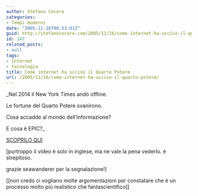 ```yaml
---
author: Stefano Cecere
categories:
- Tempi moderni
date: "2005-11-16T08:53:01Z"
guid: http://stefanocecere.com/2005/11/16/come-internet-ha-ucciso-il-quarto-potere/
id: 147
related_posts:
- null
tags:
- internet
- tecnologia
title: Come internet ha ucciso il Quarto Potere
url: /2005/11/16/come-internet-ha-ucciso-il-quarto-potere/
---
```


<img src='/wp-content/terra_dallo_spazio.jpg' alt='' align='left' />_Nel 2014 il New York Times and&#xf2; offline.
  
Le fortune del Quarto Potere svanirono.
  
Cosa accadde al mondo dell&#x2019;informazione?
  
E cosa &#xe8; EPIC?_

<a href="http://www.idorosen.com/mirrors/robinsloan.com/epic/" target="_blank">SCOPRILO QUI</a>

[purtroppo il video &#xe8; solo in inglese, ma ne vale la pena vederlo. &#xe8; strepitoso.
  
grazie seawanderer per la segnalazione!]

[[non credo ci vogliano molte argomentazioni per constatare che &#xe8; un processo molto pi&#xf9; realistico che fantascientifico]]